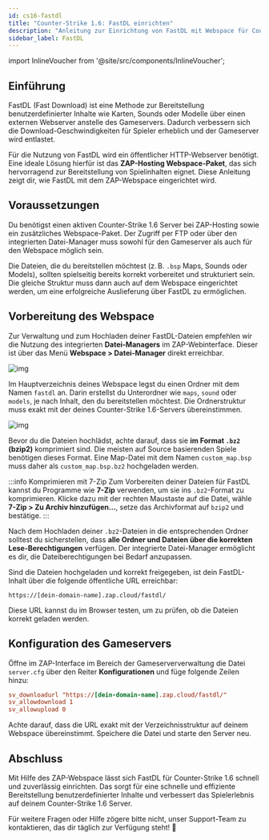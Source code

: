```yaml
---
id: cs16-fastdl
title: "Counter-Strike 1.6: FastDL einrichten"
description: "Anleitung zur Einrichtung von FastDL mit Webspace für Counter-Strike 1.6 Server bei ZAP-Hosting - ZAP-Hosting Dokumentation"
sidebar_label: FastDL
---
```


import InlineVoucher from '@site/src/components/InlineVoucher';

## Einführung

FastDL (Fast Download) ist eine Methode zur Bereitstellung benutzerdefinierter Inhalte wie Karten, Sounds oder Modelle über einen externen Webserver anstelle des Gameservers. Dadurch verbessern sich die Download-Geschwindigkeiten für Spieler erheblich und der Gameserver wird entlastet.

Für die Nutzung von FastDL wird ein öffentlicher HTTP-Webserver benötigt. Eine ideale Lösung hierfür ist das **ZAP-Hosting Webspace-Paket**, das sich hervorragend zur Bereitstellung von Spielinhalten eignet. Diese Anleitung zeigt dir, wie FastDL mit dem ZAP-Webspace eingerichtet wird.

<InlineVoucher />

## Voraussetzungen

Du benötigst einen aktiven Counter-Strike 1.6 Server bei ZAP-Hosting sowie ein zusätzliches Webspace-Paket. Der Zugriff per FTP oder über den integrierten Datei-Manager muss sowohl für den Gameserver als auch für den Webspace möglich sein.

Die Dateien, die du bereitstellen möchtest (z. B. `.bsp` Maps, Sounds oder Models), sollten spielseitig bereits korrekt vorbereitet und strukturiert sein. Die gleiche Struktur muss dann auch auf dem Webspace eingerichtet werden, um eine erfolgreiche Auslieferung über FastDL zu ermöglichen.

## Vorbereitung des Webspace

Zur Verwaltung und zum Hochladen deiner FastDL-Dateien empfehlen wir die Nutzung des integrierten **Datei-Managers** im ZAP-Webinterface. Dieser ist über das Menü **Webspace > Datei-Manager** direkt erreichbar.

![img](https://screensaver01.zap-hosting.com/index.php/s/dptRwGTgL6bHXrE/preview)

Im Hauptverzeichnis deines Webspace legst du einen Ordner mit dem Namen `fastdl` an. Darin erstellst du Unterordner wie `maps`, `sound` oder `models`, je nach Inhalt, den du bereitstellen möchtest. Die Ordnerstruktur muss exakt mit der deines Counter-Strike 1.6-Servers übereinstimmen.

![img](https://screensaver01.zap-hosting.com/index.php/s/beCCJPFT5si3wRZ/preview)

Bevor du die Dateien hochlädst, achte darauf, dass sie **im Format `.bz2` (bzip2)** komprimiert sind. Die meisten auf Source basierenden Spiele benötigen dieses Format. Eine Map-Datei mit dem Namen `custom_map.bsp` muss daher als `custom_map.bsp.bz2` hochgeladen werden.

:::info Komprimieren mit 7-Zip
Zum Vorbereiten deiner Dateien für FastDL kannst du Programme wie **7-Zip** verwenden, um sie ins `.bz2`-Format zu komprimieren. Klicke dazu mit der rechten Maustaste auf die Datei, wähle **7-Zip > Zu Archiv hinzufügen...**, setze das Archivformat auf `bzip2` und bestätige.
:::

Nach dem Hochladen deiner `.bz2`-Dateien in die entsprechenden Ordner solltest du sicherstellen, dass **alle Ordner und Dateien über die korrekten Lese-Berechtigungen** verfügen. Der integrierte Datei-Manager ermöglicht es dir, die Dateiberechtigungen bei Bedarf anzupassen.

Sind die Dateien hochgeladen und korrekt freigegeben, ist dein FastDL-Inhalt über die folgende öffentliche URL erreichbar:

```
https://[dein-domain-name].zap.cloud/fastdl/
```

Diese URL kannst du im Browser testen, um zu prüfen, ob die Dateien korrekt geladen werden.

## Konfiguration des Gameservers

Öffne im ZAP-Interface im Bereich der Gameserververwaltung die Datei `server.cfg` über den Reiter **Konfigurationen** und füge folgende Zeilen hinzu:

```cfg
sv_downloadurl "https://[dein-domain-name].zap.cloud/fastdl/"
sv_allowdownload 1
sv_allowupload 0
```

Achte darauf, dass die URL exakt mit der Verzeichnisstruktur auf deinem Webspace übereinstimmt. Speichere die Datei und starte den Server neu.

## Abschluss

Mit Hilfe des ZAP-Webspace lässt sich FastDL für Counter-Strike 1.6 schnell und zuverlässig einrichten. Das sorgt für eine schnelle und effiziente Bereitstellung benutzerdefinierter Inhalte und verbessert das Spielerlebnis auf deinem Counter-Strike 1.6 Server.

Für weitere Fragen oder Hilfe zögere bitte nicht, unser Support-Team zu kontaktieren, das dir täglich zur Verfügung steht! 🙂